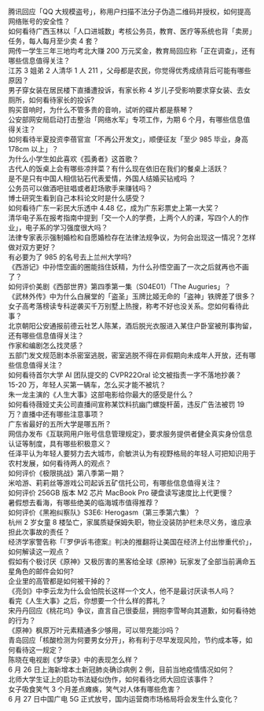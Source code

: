 腾讯回应「QQ 大规模盗号」，称用户扫描不法分子伪造二维码并授权，如何提高网络账号的安全性？  
如何看待广西玉林以「人口进城数」考核公务员，教育、医疗等系统也背「卖房」任务，每人每月至少卖 4 套？  
网传一学生三年三地均考北大赚 200 万元奖金，教育局回应称「正在调查」，还有哪些信息值得关注？  
江苏 3 姐弟 2 人清华 1 人 211 ，父母都是农民，你觉得优秀成绩背后可能有哪些原因？  
男子穿女装在居民楼下直播遭投诉，有家长称 4 岁儿子受影响要求穿女装、去女厕所，如何看待家长的投诉?  
购买音响时，为什么不管多贵的音响，试听的碟片都是蔡琴？  
公安部网安局启动打击整治「网络水军」专项工作，为期 6 个月，有哪些信息值得关注？  
如何看待半夏投资李蓓官宣「不再公开发文」，顺便征友「至少 985 毕业，身高 178cm 以上」？  
为什么小学生如此喜欢《孤勇者》这首歌？  
古代人的饭桌上会有哪些凉拌菜？有什么现在依旧在我们的餐桌上活跃？  
是不是只有中国人相信钻石代表爱情，外国人结婚买钻戒吗 ？  
公务员可以做酒吧驻唱或者赶场歌手来赚钱吗？  
博士研究生看到自己本科论文时是什么感受？  
如何看待广东一彩民大乐透中 4.48 亿，成为广东彩票史上第一大奖？  
清华电子系在报考指南中提到「交一个人的学费，上两个人的课，写四个人的作业」，电子系的学习强度很大吗？  
法律专家表示强制婚检和自愿婚检存在法律法规争议，为何会出现这一情况？怎样做对双方更好？  
有必要为了 985 的名号去上兰州大学吗?  
《西游记》中孙悟空画的圈能挡住妖精，为什么孙悟空画了一次之后就再也不画了？  
如何评价美剧《西部世界》第四季第一集（S04E01）「The Auguries」？  
《武林外传》中为什么白展堂的「盗圣」玉牌比姬无命的「盗神」铁牌差了很多？  
女子高考落榜读专科逆袭买千万别墅上热搜，称考不好也没关系。您如何看待此事？  
北京朝阳公安通报前德云社艺人陈某，酒后脱光衣服进入某住户卧室被刑事拘留，还有哪些信息值得关注？  
作家和编剧怎么找灵感？  
五部门发文规范剧本杀密室逃脱，密室逃脱不得在非假期向未成年人开放，还有哪些信息值得关注？  
如何看待首尔大学 AI 团队提交的 CVPR22Oral 论文被指责一字不落地抄袭？  
15-20 万，年轻人买第一辆车，怎么买才能不被坑？  
朱一龙主演的《人生大事》这部电影给你最大的感受是什么？  
如何看待薇娅丈夫公司直播间宣称某饮料抗幽门螺旋杆菌，违反广告法被罚 19 万？直播中还有哪些注意事项？  
广东省最好的五所大学是哪五所？  
网信办发布《互联网用户账号信息管理规定》，要求服务提供者健全真实身份信息认证等制度，具有哪些积极意义？  
任泽平认为年轻人要努力去大城市，俞敏洪认为有视野格局的年轻人可把知识用于农村发展，如何看待两人的观点？  
如何评价《极限挑战》第八季第一期？  
米哈游、莉莉丝等游戏公司起诉五矿信托公司，有哪些信息值得关注？  
如何评价 256GB  版本 M2 芯片 MacBook Pro 硬盘读写速度比上代更慢？  
暑假想去看海，有哪些绝美的临海城市值得推荐？  
如何评价《黑袍纠察队》S3E6: Herogasm（第三季第六集）？  
杭州 2 岁女童 8 楼坠亡，家属质疑保姆失职，物业没装防护栏未尽义务，谁应承担此次事故的责任？  
经济学家警告称「『罗伊诉韦德案』判决的推翻将让美国在经济上付出惨重代价」，如何解读这一观点？  
假如有个极讨厌《原神》又极厉害的黑客给全球《原神》玩家发了全部当前满命五星角色的邮件会如何?  
企业里的高管都是如何被干掉的？  
《亮剑》中李云龙为什么会怕院长这样一个文人，他不是最讨厌读书人吗？  
看完《人生大事》之后，你想要一个什么样的葬礼？  
宋丹丹回应《桃花坞》争议，直言自己很委屈，拥抱李雪琴向其道歉，如何看待她的行为？  
《原神》枫原万叶元素精通多少够用，可以带充能沙吗？  
青岛回应「核酸检测为何要男女分开」，称有利于尽早发现风险，节约成本等，如何看待这一规定？  
陈晓在电视剧《梦华录》中的表现怎么样？  
6 月 26 日上海新增本土新冠肺炎确诊病例 2 例，目前当地疫情情况如何？  
北师大学生证上的启功书法疑似伪作，如何看待北师大回应该事件？  
女子吸食笑气 3 个月差点瘫痪，笑气对人体有哪些危害？  
6 月 27 日中国广电 5G 正式放号，国内运营商市场格局将会发生什么变化？  
